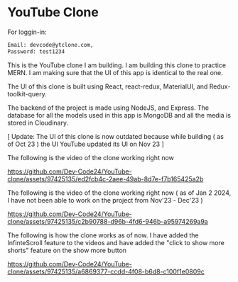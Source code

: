 # YouTube Clone

For loggin-in:
```sh
Email: devcode@ytclone.com,
Password: test1234
```


This is the YouTube clone I am building.
I am building this clone to practice MERN. I am making sure that the UI of this app is identical to the real one.

The UI of this clone is built using React, react-redux, MaterialUI, and Redux-toolkit-query.

The backend of the project is made using NodeJS, and Express. The database for all the models used in this app is MongoDB and all the media is stored in Cloudinary.

[ Update: The UI of this clone is now outdated because while building ( as of Oct 23 ) the UI YouTube updated its UI on Nov 23 ]

The following is the video of the clone working right now

https://github.com/Dev-Code24/YouTube-clone/assets/97425135/ed2fcb4c-2aee-49ab-8d7e-f7b165425a2b


The following is the video of the clone working right now ( as of Jan 2 2024, I have not been able to work on the project from Nov'23 - Dec'23 ) 

https://github.com/Dev-Code24/YouTube-clone/assets/97425135/c2b90788-d96b-4fd6-946b-a95974269a9a


The following is how the clone works as of now. I have added the InfinteScroll feature to the videos and have added the "click to show more shorts" feature on the show more button

https://github.com/Dev-Code24/YouTube-clone/assets/97425135/a6869377-ccdd-4f08-b6d8-c100f1e0809c





